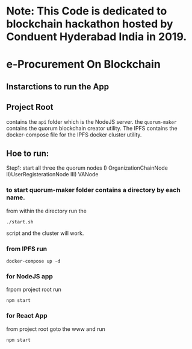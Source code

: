 # Note: This Code is dedicated to blockchain hackathon hosted by Conduent Hyderabad India in 2019.

# e-Procurement On Blockchain

## Instarctions to run the App

## Project Root
contains the ```api``` folder which is the NodeJS server.
the ```quorum-maker``` contains the quorum blockchain creator utility.
The IPFS contains the docker-compose file for the IPFS docker cluster utility.

## Hoe to run:
Step1: start all three the quorum nodes
    I) OrganizationChainNode
    II)UserRegisterationNode
    III) VANode
    
### to start quorum-maker folder contains a directory by each name.
from within the directory run the 
```
./start.sh
```
script and the cluster will work.

### from IPFS run
```
docker-compose up -d
````

### for NodeJS app
frpom project root run
```
npm start
```

### for React App
from project root goto the www and run
```
npm start
```
